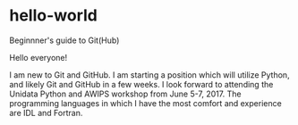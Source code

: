 # hello-world
Beginnner's guide to Git(Hub)

Hello everyone!

I am new to Git and GitHub. I am starting a position which will utilize Python, and likely Git and GitHub in a few weeks.
I look forward to attending the Unidata Python and AWIPS workshop from June 5-7, 2017.
The programming languages in which I have the most comfort and experience are IDL and Fortran.
